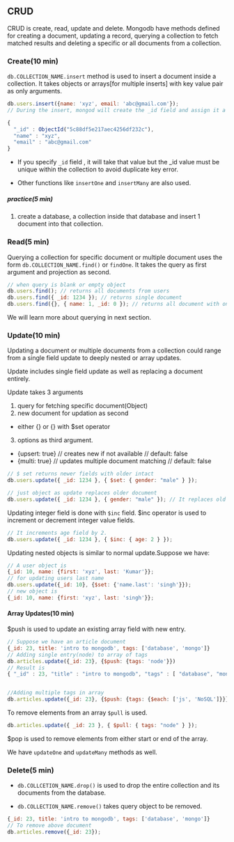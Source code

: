 ## CRUD

CRUD is create, read, update and delete.
Mongodb have methods defined for creating a document, updating a record, querying a collection to fetch matched results and deleting a specific or all documents from a collection.

### Create(10 min)

`db.COLLECTION_NAME.insert` method is used to insert a document inside a collection.
It takes objects or arrays[for multiple inserts] with key value pair as only arguments.

```js
db.users.insert({name: 'xyz', email: 'abc@gmail.com'});
// During the insert, mongod will create the _id field and assign it a unique ObjectId value, as verified by the inserted document:

{
  "_id" : ObjectId("5c88df5e217aec4256df232c"),
  "name" : "xyz",
  "email" : "abc@gmail.com"
}

```

-   If you specify `_id` field , it will take that value but the \_id value must be unique within the collection to avoid duplicate key error.

-   Other functions like `insertOne` and `insertMany` are also used.

##### practice(5 min)

1. create a database, a collection inside that database and insert 1 document into that collection.

### Read(5 min)

Querying a collection for specific document or multiple document uses the form `db.COLLECTION_NAME.find()` or `findOne`. It takes the query as first argument and projection as second.

```js
// when query is blank or empty object
db.users.find(); // returns all documents from users
db.users.find({ _id: 1234 }); // returns single document
db.users.find({}, { name: 1, _id: 0 }); // returns all document with only name field
```

We will learn more about querying in next section.

### Update(10 min)

Updating a document or multiple documents from a collection could range from a single field update to deeply nested or array updates.

Update includes single field update as well as replacing a document entirely.

Update takes 3 arguments

1. query for fetching specific document(Object)
2. new document for updation as second

-   either {} or {} with \$set operator

3. options as third argument.

-   {upsert: true} // creates new if not available // default: false
-   {multi: true} // updates multiple document matching // default: false

```js
// $ set returns newer fields with older intact
db.users.update({ _id: 1234 }, { $set: { gender: "male" } });

// just object as update replaces older document
db.users.update({ _id: 1234 }, { gender: "male" }); // It replaces old document and only _id and gender field is present in newer document.
```

Updating integer field is done with `$inc` field. \$inc operator is used to increment or decrement integer value fields.

```js
// It increments age field by 2.
db.users.update({ _id: 1234 }, { $inc: { age: 2 } });
```

Updating nested objects is similar to normal update.Suppose we have:

```js
// A user object is
{_id: 10, name: {first: 'xyz', last: 'Kumar'}};
// for updating users last name
db.users.update({_id: 10}, {$set: {'name.last': 'singh'}});
// new object is
{_id: 10, name: {first: 'xyz', last: 'singh'}};
```

#### Array Updates(10 min)

\$push is used to update an existing array field with new entry.

```js
// Suppose we have an article document
{_id: 23, title: 'intro to mongodb', tags: ['database', 'mongo']}
// Adding single entry(node) to array of tags
db.articles.update({_id: 23}, {$push: {tags: 'node'}})
// Result is
{ "_id" : 23, "title" : "intro to mongodb", "tags" : [ "database", "mongo", "node" ] }


//Adding multiple tags in array
db.articles.update({_id: 23}, {$push: {tags: {$each: ['js', 'NoSQL']}}})
```

To remove elements from an array `$pull` is used.

```js
db.articles.update({ _id: 23 }, { $pull: { tags: "node" } });
```

\$pop is used to remove elements from either start or end of the array.

We have `updateOne` and `updateMany` methods as well.

### Delete(5 min)

-   `db.COLLCETION_NAME.drop()` is used to drop the entire collection and its documents from the database.

-   `db.COLLECTION_NAME.remove()` takes query object to be removed.

```js
{_id: 23, title: 'intro to mongodb', tags: ['database', 'mongo']}
// To remove above document
db.articles.remove({_id: 23});
```
